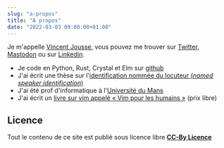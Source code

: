 ```yaml
---
slug: "a-propos"
title: "A propos"
date: "2022-03-03 09:00:00+01:00"
---
```


Je m'appelle [Vincent Jousse](https://twitter.com/vjousse), vous pouvez me trouver sur [Twitter](https://twitter.com/vjousse), [Mastodon](https://mamot.fr/@vjousse) ou sur [Linkedin](https://www.linkedin.com/in/vincent-jousse-798b1a11/).


- Je code en Python, Rust, Crystal et Elm sur [github](https://github.com/vjousse/)
- J'ai écrit une thèse sur l'[identification nommée du locuteur (_named speaker identification_)](/research)
- J'ai été prof d'informatique à l'[Université du Mans](http://www.univ-lemans.fr/)
- J'ai écrit un [livre sur vim appelé « Vim pour les humains »](https://vimebook.com) (prix libre)


## Licence

Tout le contenu de ce site est publié sous licence libre <a href="https://creativecommons.org/licenses/by/4.0/" target="_blank"><strong>CC-By Licence</strong></a>


